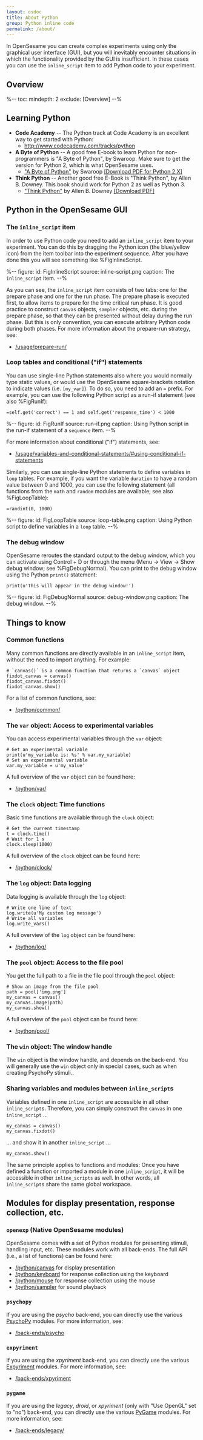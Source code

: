 ```yaml
---
layout: osdoc
title: About Python
group: Python inline code
permalink: /about/
---
```


In OpenSesame you can create complex experiments using only the graphical user interface (GUI), but you will inevitably encounter situations in which the functionality provided by the GUI is insufficient. In these cases you can use the `inline_script` item to add Python code to your experiment.

## Overview

%--
toc:
 mindepth: 2
 exclude: [Overview]
--%

## Learning Python

- __Code Academy__ -- The Python track at Code Academy is an excellent way to get started with Python:
    - <http://www.codecademy.com/tracks/python>
- __A Byte of Python__ -- A good free E-book to learn Python for non-programmers is "A Byte of Python", by Swaroop. Make sure to get the version for Python 2, which is what OpenSesame uses.
    - ["A Byte of Python"][swaroop] by Swaroop [[Download PDF for Python 2.X]][swaroop-direct]
- __Think Python__ -- Another good free E-Book is "Think Python", by Allen B. Downey. This book should work for Python 2 as well as Python 3.
    - ["Think Python"][downey] by Allen B. Downey [[Download PDF]][downey-direct]

## Python in the OpenSesame GUI

### The `inline_script` item

In order to use Python code you need to add an `inline_script` item to your experiment. You can do this by dragging the Python icon (the blue/yellow icon) from the item toolbar into the experiment sequence. After you have done this you will see something like %FigInlineScript.

%--
figure:
 id: FigInlineScript
 source: inline-script.png
 caption: The `inline_script` item.
--%

As you can see, the `inline_script` item consists of two tabs: one for the prepare phase and one for the run phase. The prepare phase is executed first, to allow items to prepare for the time critical run phase. It is good practice to construct `canvas` objects, `sampler` objects, etc. during the prepare phase, so that they can be presented without delay during the run phase. But this is only convention, you can execute arbitrary Python code during both phases. For more information about the prepare-run strategy, see:

- [/usage/prepare-run/](/usage/prepare-run/)

### Loop tables and conditional ("if") statements

You can use single-line Python statements also where you would normally type static values, or would use the OpenSesame square-brackets notation to indicate values (i.e. `[my_var]`). To do so, you need to add an `=` prefix. For example, you can use the following Python script as a run-if statement (see also %FigRunIf):

~~~ .python
=self.get('correct') == 1 and self.get('response_time') < 1000
~~~

%--
figure:
 id: FigRunIf
 source: run-if.png
 caption: Using Python script in the run-if statement of a `sequence` item.
--%

For more information about conditional ("if") statements, see:

- [/usage/variables-and-conditional-statements/#using-conditional-if-statements](/usage/variables-and-conditional-statements/#using-conditional-if-statements)

Similarly, you can use single-line Python statements to define variables in `loop` tables. For example, if you want the variable `duration` to have a random value between 0 and 1000, you can use the following statement (all functions from the `math` and `random` modules are available; see also %FigLoopTable):

~~~ .python
=randint(0, 1000)
~~~

%--
figure:
 id: FigLoopTable
 source: loop-table.png
 caption: Using Python script to define variables in a `loop` table.
--%

### The debug window

OpenSesame reroutes the standard output to the debug window, which you can activate using Control + D or through the menu (Menu -> View -> Show debug window; see %FigDebugNormal). You can print to the debug window using the Python `print()` statement:

~~~ .python
print(u'This will appear in the debug window!')
~~~

%--
figure:
 id: FigDebugNormal
 source: debug-window.png
 caption: The debug window.
--%

## Things to know

### Common functions

Many common functions are directly available in an `inline_script` item, without the need to import anything. For example:

~~~ .python
# `canvas()` is a common function that returns a `canvas` object
fixdot_canvas = canvas()
fixdot_canvas.fixdot()
fixdot_canvas.show()
~~~

For a list of common functions, see:

- [/python/common/](/python/common/)

### The `var` object: Access to experimental variables

You can access experimental variables through the `var` object:

~~~ .python
# Get an experimental variable
print(u'my_variable is: %s' % var.my_variable)
# Set an experimental variable
var.my_variable = u'my_value'
~~~

A full overview of the `var` object can be found here:

- [/python/var/](/python/var/)

### The `clock` object: Time functions

Basic time functions are available through the `clock` object:

~~~ .python
# Get the current timestamp
t = clock.time()
# Wait for 1 s
clock.sleep(1000)
~~~

A full overview of the `clock` object can be found here:

- [/python/clock/](/python/clock/)

### The `log` object: Data logging

Data logging is available through the `log` object:

~~~ .python
# Write one line of text
log.write(u'My custom log message')
# Write all variables
log.write_vars()
~~~

A full overview of the `log` object can be found here:

- [/python/log/](/python/log/)

### The `pool` object: Access to the file pool

You get the full path to a file in the file pool through the `pool` object:

~~~ .python
# Show an image from the file pool
path = pool['img.png']
my_canvas = canvas()
my_canvas.image(path)
my_canvas.show()
~~~

A full overview of the `pool` object can be found here:

- [/python/pool/](/python/pool/)

### The `win` object: The window handle

The `win` object is the window handle, and depends on the back-end. You will generally use the `win` object only in special cases, such as when creating PsychoPy stimuli..

### Sharing variables and modules between `inline_script`s

Variables defined in one `inline_script` are accessible in all other `inline_script`s. Therefore, you can simply construct the `canvas` in one `inline_script` ...

~~~ .python
my_canvas = canvas()
my_canvas.fixdot()
~~~

... and show it in another `inline_script` ...

~~~ .python
my_canvas.show()
~~~

The same principle applies to functions and modules: Once you have defined a function or imported a module in one `inline_script`, it will be accessible in other `inline_scripts` as well. In other words, all `inline_script`s share the same global workspace.

## Modules for display presentation, response collection, etc.

### `openexp` (Native OpenSesame modules)

OpenSesame comes with a set of Python modules for presenting stimuli, handling input, etc. These modules work with all back-ends. The full API (i.e., a list of functions) can be found here:

- [/python/canvas](/python/canvas/) for display presentation
- [/python/keyboard](/python/keyboard/) for response collection using the keyboard
- [/python/mouse](/python/mouse/) for response collection using the mouse
- [/python/sampler](/python/sampler/) for sound playback

### `psychopy`

If you are using the *psycho* back-end, you can directly use the various [PsychoPy] modules. For more information, see:

- [/back-ends/psycho]()

### `expyriment`

If you are using the *xpyriment* back-end, you can directly use the various [Expyriment] modules. For more information, see:

- [/back-ends/xpyriment](/back-ends/xpyriment)

### `pygame`

If you are using the *legacy*, *droid*, or *xpyriment* (only with "Use OpenGL" set to "no") back-end, you can directly use the various [PyGame] modules. For more information, see:

- [/back-ends/legacy/](/back-ends/legacy)

[python]: http://www.python.org/
[canvas]: /python/canvas
[keyboard]: /python/keyboard
[mouse]: /python/mouse
[sampler]: /python/sampler
[synth]: /python/synth
[back-ends]: /back-ends/about-back-ends
[ipython]: http://ipython.org/
[swaroop]: http://www.swaroopch.com/notes/Python
[swaroop-direct]: http://www.ibiblio.org/swaroopch/byteofpython/files/120/byteofpython_120.pdf
[downey]: http://www.greenteapress.com/thinkpython/
[downey-direct]: http://www.greenteapress.com/thinkpython/thinkpython.pdf
[opensesamerun]: /usage/opensesamerun/
[psychopy]: http://www.psychopy.org/
[expyriment]: http://www.expyriment.org/
[pygame]: http://www.pygame.org/
